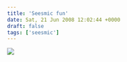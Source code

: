 ```yaml
---
title: 'Seesmic fun'
date: Sat, 21 Jun 2008 12:02:44 +0000
draft: false
tags: ['seesmic']
---
```


[![](http://seesmic.com/images/spacer.gif)](http://seesmic.com)